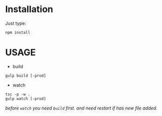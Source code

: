Installation
==============
Just type:
```
npm install
```

USAGE
=====

- build

```
gulp build [-prod]
```

- watch

```
tsc -p -w .
gulp watch [-prod]
```

*before `watch` you need `build` first.
and need restart if has new file added.*

